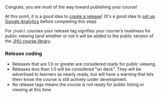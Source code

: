 
Congrats, you are most of the way toward publishing your course!

At this point, it is a good idea to [create a release](https://docs.github.com/en/repositories/releasing-projects-on-github/managing-releases-in-a-repository)! (It's a good idea to [set up Google Analytics](https://github.com/jhudsl/OTTR_Template/wiki/Google-Analytics) before completing this step)

For `jhudsl` courses your release tag signifies your course's readiness for public viewing (and whether or not it will be added to the public version of the [JHU course library](https://docs.google.com/spreadsheets/d/14KYZA2K3J78mHVCiWV6-vkY6it37Ndxnow1Uu7nMa80/edit#gid=0).

### Release coding
- Releases that are 1.0 or greater are considered ready for public viewing.
- Releases less than 1.0 will be considered "on deck". They will be advertised to learners as nearly ready, but will have a warning that lets them know the course is still actively under development.
- No release tags means the course is not ready for public listing or viewing at this time.

